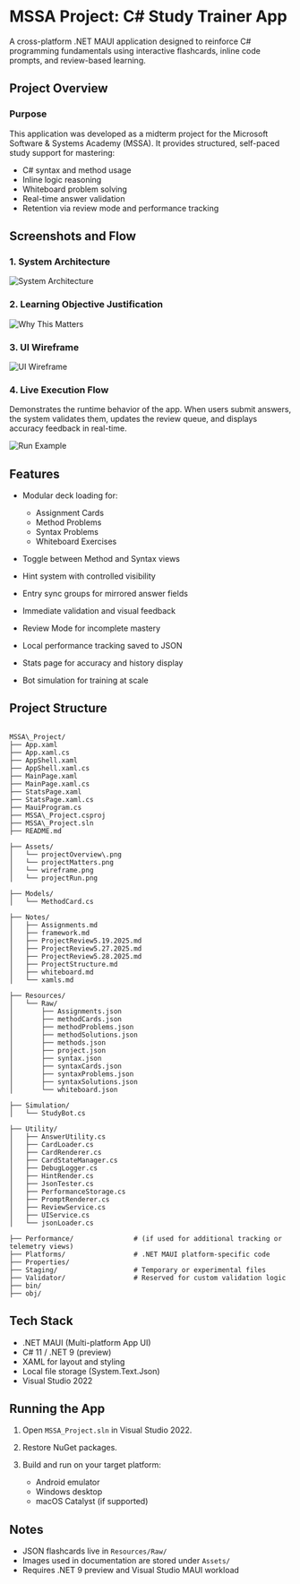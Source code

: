﻿# MSSA Project: C# Study Trainer App

A cross-platform .NET MAUI application designed to reinforce C# programming fundamentals using interactive flashcards, inline code prompts, and review-based learning.

## Project Overview

### Purpose

This application was developed as a midterm project for the Microsoft Software & Systems Academy (MSSA). It provides structured, self-paced study support for mastering:

- C# syntax and method usage
- Inline logic reasoning
- Whiteboard problem solving
- Real-time answer validation
- Retention via review mode and performance tracking

## Screenshots and Flow

### 1. System Architecture

![System Architecture](Assets/projectOverview.png)

### 2. Learning Objective Justification

![Why This Matters](Assets/projectMatters.png)

### 3. UI Wireframe

![UI Wireframe](Assets/wireframe.png)

### 4. Live Execution Flow

Demonstrates the runtime behavior of the app. When users submit answers, the system validates them, updates the review queue, and displays accuracy feedback in real-time.


![Run Example](Assets/projectRun.png)


## Features

* Modular deck loading for:

  * Assignment Cards
  * Method Problems
  * Syntax Problems
  * Whiteboard Exercises
* Toggle between Method and Syntax views
* Hint system with controlled visibility
* Entry sync groups for mirrored answer fields
* Immediate validation and visual feedback
* Review Mode for incomplete mastery
* Local performance tracking saved to JSON
* Stats page for accuracy and history display
* Bot simulation for training at scale

## Project Structure

```

MSSA\_Project/
├── App.xaml
├── App.xaml.cs
├── AppShell.xaml
├── AppShell.xaml.cs
├── MainPage.xaml
├── MainPage.xaml.cs
├── StatsPage.xaml
├── StatsPage.xaml.cs
├── MauiProgram.cs
├── MSSA\_Project.csproj
├── MSSA\_Project.sln
├── README.md

├── Assets/
│   └── projectOverview\.png
│   └── projectMatters.png
│   └── wireframe.png
│   └── projectRun.png

├── Models/
│   └── MethodCard.cs

├── Notes/
│   ├── Assignments.md
│   ├── framework.md
│   ├── ProjectReview5.19.2025.md
│   ├── ProjectReview5.27.2025.md
│   ├── ProjectReview5.28.2025.md
│   ├── ProjectStructure.md
│   ├── whiteboard.md
│   └── xamls.md

├── Resources/
│   └── Raw/
│       ├── Assignments.json
│       ├── methodCards.json
│       ├── methodProblems.json
│       ├── methodSolutions.json
│       ├── methods.json
│       ├── project.json
│       ├── syntax.json
│       ├── syntaxCards.json
│       ├── syntaxProblems.json
│       ├── syntaxSolutions.json
│       └── whiteboard.json

├── Simulation/
│   └── StudyBot.cs

├── Utility/
│   ├── AnswerUtility.cs
│   ├── CardLoader.cs
│   ├── CardRenderer.cs
│   ├── CardStateManager.cs
│   ├── DebugLogger.cs
│   ├── HintRender.cs
│   ├── JsonTester.cs
│   ├── PerformanceStorage.cs
│   ├── PromptRenderer.cs
│   ├── ReviewService.cs
│   ├── UIService.cs
│   └── jsonLoader.cs

├── Performance/               # (if used for additional tracking or telemetry views)
├── Platforms/                 # .NET MAUI platform-specific code
├── Properties/
├── Staging/                   # Temporary or experimental files
├── Validator/                 # Reserved for custom validation logic
├── bin/
├── obj/

```

## Tech Stack

* .NET MAUI (Multi-platform App UI)
* C# 11 / .NET 9 (preview)
* XAML for layout and styling
* Local file storage (System.Text.Json)
* Visual Studio 2022

## Running the App

1. Open `MSSA_Project.sln` in Visual Studio 2022.
2. Restore NuGet packages.
3. Build and run on your target platform:

   * Android emulator
   * Windows desktop
   * macOS Catalyst (if supported)

## Notes

* JSON flashcards live in `Resources/Raw/`
* Images used in documentation are stored under `Assets/`
* Requires .NET 9 preview and Visual Studio MAUI workload
